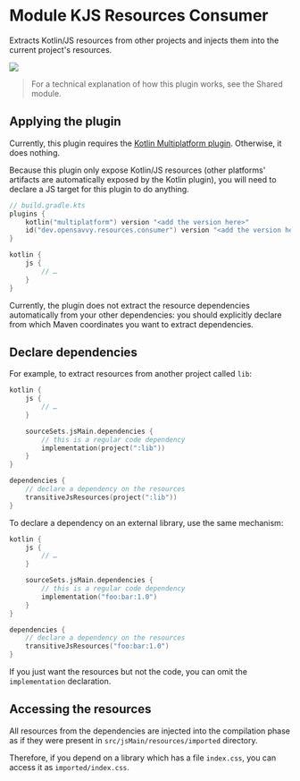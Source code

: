 # Module KJS Resources Consumer

Extracts Kotlin/JS resources from other projects and injects them into the current project's resources.

<a href="https://search.maven.org/search?q=dev.opensavvy.resources"><img src="https://img.shields.io/maven-central/v/dev.opensavvy.gradle.kotlin.resources/consumer.svg?label=Maven%20Central"></a>

> For a technical explanation of how this plugin works, see the Shared module.

## Applying the plugin

Currently, this plugin requires the [Kotlin Multiplatform plugin](https://kotlinlang.org/docs/multiplatform-dsl-reference.html).
Otherwise, it does nothing.

Because this plugin only expose Kotlin/JS resources (other platforms' artifacts are automatically exposed by the Kotlin plugin), you will need to declare a JS target for this plugin to do anything.

```kotlin
// build.gradle.kts
plugins {
	kotlin("multiplatform") version "<add the version here>"
	id("dev.opensavvy.resources.consumer") version "<add the version here>"
}

kotlin {
	js {
		// …
	}
}
```

Currently, the plugin does not extract the resource dependencies automatically from your other dependencies: you should explicitly declare from which Maven coordinates you want to extract dependencies.

## Declare dependencies

For example, to extract resources from another project called `lib`:

```kotlin
kotlin {
	js {
		// …
	}

	sourceSets.jsMain.dependencies {
		// this is a regular code dependency
		implementation(project(":lib"))
	}
}

dependencies {
	// declare a dependency on the resources
	transitiveJsResources(project(":lib"))
}
```

To declare a dependency on an external library, use the same mechanism:

```kotlin
kotlin {
	js {
		// …
	}

	sourceSets.jsMain.dependencies {
		// this is a regular code dependency
		implementation("foo:bar:1.0")
	}
}

dependencies {
	// declare a dependency on the resources
	transitiveJsResources("foo:bar:1.0")
}
```

If you just want the resources but not the code, you can omit the `implementation` declaration.

## Accessing the resources

All resources from the dependencies are injected into the compilation phase as if they were present in `src/jsMain/resources/imported` directory.

Therefore, if you depend on a library which has a file `index.css`, you can access it as `imported/index.css`.
